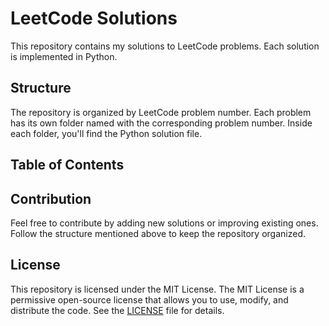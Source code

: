 # LeetCode Solutions

This repository contains my solutions to LeetCode problems. Each solution is implemented in Python.

## Structure

The repository is organized by LeetCode problem number. Each problem has its own folder named with the corresponding problem number. Inside each folder, you'll find the Python solution file.

## Table of Contents



## Contribution

Feel free to contribute by adding new solutions or improving existing ones. Follow the structure mentioned above to keep the repository organized.

## License

This repository is licensed under the MIT License. The MIT License is a permissive open-source license that allows you to use, modify, and distribute the code. See the [LICENSE](./LICENSE) file for details.
